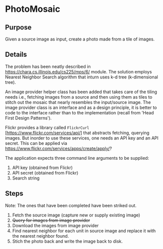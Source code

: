 # PhotoMosaic

## Purpose
Given a source image as input, create a photo made from a tile of images.

## Details
The problem has been neatly described in https://chara.cs.illinois.edu/cs225/mps/6/ module.
The solution employs Nearest Neighbor Search algorithm that inturn uses k-d tree (k-dimensional tree).

An image provider helper class has been added that takes care of the tiling needs i.e., fetching images from a source and then using them as tiles to stitch out the mosaic that nearly resembles the input/source image. The image provider class is an interface and as a design principle, it is better to code to the interface rather than to the implementation (recall from 'Head First Design Patterns').

Flickr provides a library called `FlickrCurl` [https://www.flickr.com/services/api/] that abstracts fetching, querying images. But inorder to use these services, one needs an API key and an API secret. This can be applied via https://www.flickr.com/services/apps/create/apply/? 

The application expects three command line arguments to be supplied:
1. API key (obtained from Flickr)
2. API secret (obtained from Flickr)
3. Search string

## Steps

Note: The ones that have been completed have been striked out.

1. Fetch the source image (capture new or supply existing image)
2. ~~Query for images from image provider~~
3. Download the images from image provider
4. Find nearest neighbor for each unit in source image and replace it with the nearest neighbor found.
5. Stich the photo back and write the image back to disk.




